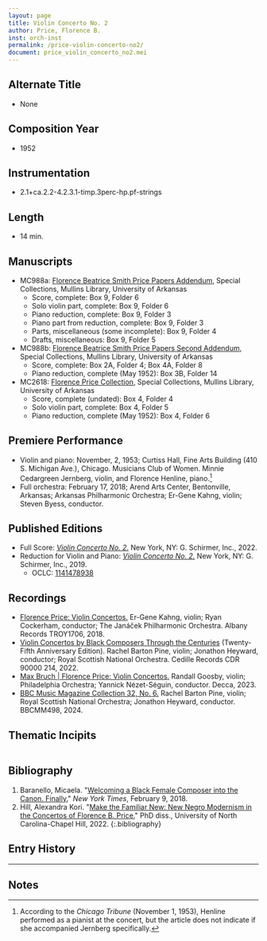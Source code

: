 ```yaml
---
layout: page
title: Violin Concerto No. 2
author: Price, Florence B.
inst: orch-inst
permalink: /price-violin-concerto-no2/
document: price_violin_concerto_no2.mei
---
```


## Alternate Title
- None

## Composition Year
- 1952

## Instrumentation
- 2.1+ca.2.2-4.2.3.1-timp.3perc-hp.pf-strings 

## Length
- 14 min.

## Manuscripts
- MC988a: <a href="https://uark.as.atlas-sys.com/repositories/2/resources/1522" target="_blank">Florence Beatrice Smith Price Papers Addendum</a>, Special Collections, Mullins Library, University of Arkansas
    * Score, complete: Box 9, Folder 6
    * Solo violin part, complete: Box 9, Folder 6
    * Piano reduction, complete: Box 9, Folder 3
    * Piano part from reduction, complete: Box 9, Folder 3
    * Parts, miscellaneous (some incomplete): Box 9, Folder 4
    * Drafts, miscellaneous: Box 9, Folder 5
- MC988b: <a href="https://uark.as.atlas-sys.com/repositories/2/resources/696/" target="_blank">Florence Beatrice Smith Price Papers Second Addendum</a>, Special Collections, Mullins Library, University of Arkansas
    * Score, complete: Box 2A, Folder 4; Box 4A, Folder 8
    * Piano reduction, complete (May 1952): Box 3B, Folder 14
- MC2618: <a href="https://uark.as.atlas-sys.com/repositories/2/resources/2618" target="_blank">Florence Price Collection</a>, Special Collections, Mullins Library, University of Arkansas
    * Score, complete (undated): Box 4, Folder 4
    * Solo violin part, complete: Box 4, Folder 5
    * Piano reduction, complete (May 1952): Box 4, Folder 6

## Premiere Performance
- Violin and piano: November, 2, 1953; Curtiss Hall, Fine Arts Building (410 S. Michigan Ave.), Chicago. Musicians Club of Women. Minnie Cedargreen Jernberg, violin, and Florence Henline, piano.[^fn1]
- Full orchestra: February 17, 2018; Arend Arts Center, Bentonville, Arkansas; Arkansas Philharmonic Orchestra; Er-Gene Kahng, violin; Steven Byess, conductor.

## Published Editions
- Full Score: <a href="https://www.wisemusicclassical.com/work/59062/Violin-Concerto-No-2/" target="_blank">*Violin Concerto No. 2.*</a> New York, NY: G. Schirmer, Inc., 2022.
- Reduction for Violin and Piano: <a href="https://classicalondemand.com/price-violin-concerto-no-2-3476.html" target="_blank">*Violin Concerto No. 2.*</a> New York, NY: G. Schirmer, Inc., 2019.
    * OCLC: <a href="https://www.worldcat.org/title/1141478938" target="_blank">1141478938</a>

## Recordings
- <a href="https://www.albanyrecords.com/mm5/merchant.mvc?Screen=PROD&Product_Code=TROY1706" target="_blank">Florence Price: Violin Concertos.</a> Er-Gene Kahng, violin; Ryan Cockerham, conductor; The Janáček Philharmonic Orchestra. Albany Records TROY1706, 2018.
- <a href="https://www.cedillerecords.org/albums/violin-concertos-by-black-composers-through-the-centuries-25th-anniversary-edition/" target="_blank">Violin Concertos by Black Composers Through the Centuries</a> (Twenty-Fifth Anniversary Edition). Rachel Barton Pine, violin; Jonathon Heyward, conductor; Royal Scottish National Orchestra. Cedille Records CDR 90000 214, 2022.
- <a href="https://store.deccaclassics.com/products/max-bruch-florence-price-violin-concertos-cd" target="_blank">Max Bruch | Florence Price: Violin Concertos.</a> Randall Goosby, violin; Philadelphia Orchestra; Yannick Nézet-Séguin, conductor. Decca, 2023.
- <a href="https://www.discogs.com/release/29818894-Dvo%C5%99%C3%A1k-Bruch-Florence-Price-Rachel-Barton-Pine-BBC-Symphony-Orchestra-Royal-Scottish-National-Orch" target="_blank">BBC Music Magazine Collection 32, No. 6.</a> Rachel Barton Pine, violin; Royal Scottish National Orchestra; Jonathon Heyward, conductor. BBCMM498, 2024.

## Thematic Incipits
<div id="notation" style="overflow-x: auto"></div>

## Bibliography
1. Baranello, Micaela. "<a href="https://www.nytimes.com/2018/02/09/arts/music/florence-price-arkansas-symphony-concerto.html" target="_blank">Welcoming a Black Female Composer into the Canon. Finally.</a>" *New York Times*, February 9, 2018.
2. Hill, Alexandra Kori. "<a href="https://doi.org/10.17615/gfr5-2h70" target="_blank">Make the Familiar New: New Negro Modernism in the Concertos of Florence B. Price.</a>" PhD diss., University of North Carolina-Chapel Hill, 2022.
{:.bibliography}

## Entry History

---
## Notes
[^fn1]: According to the *Chicago Tribune* (November 1, 1953), Henline performed as a pianist at the concert, but the article does not indicate if she accompanied Jernberg specifically.
